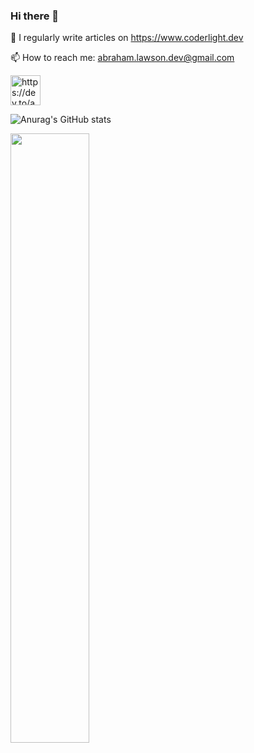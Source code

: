 ### Hi there 👋


📝 I regularly write articles on https://www.coderlight.dev

📫 How to reach me: abraham.lawson.dev@gmail.com

<a href="https://dev.to/abrahamlawson">
<img src="https://d2fltix0v2e0sb.cloudfront.net/dev-badge.svg" alt="https://dev.to/abrahamlawson" width="48">
</a>

![Anurag's GitHub stats](https://github-readme-stats.vercel.app/api?username=abrahamlawson&theme=ayu-mirage)

<img src="https://images.hive.blog/0x0/https://steemitimages.com/DQmUGhsqqkJZHsaybDmvpSPcwtf8Egb4NGRbJGXFhFLCFyV/OwZkUVO.gif" width="50%" height="50%"> 

<!--
**AbrahamLawson/AbrahamLawson** is a ✨ _special_ ✨ repository because its `README.md` (this file) appears on your GitHub profile.

Here are some ideas to get you started:

- 🔭 I’m currently working on ...
- 🌱 I’m currently learning ...
- 👯 I’m looking to collaborate on ...
- 🤔 I’m looking for help with ...
- 💬 Ask me about ...
- 📫 How to reach me: ...
- 😄 Pronouns: ...
- ⚡ Fun fact: ...
-->

